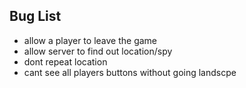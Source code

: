 
## Bug List
- allow a player to leave the game
- allow server to find out location/spy
- dont repeat location
- cant see all players buttons without going landscpe